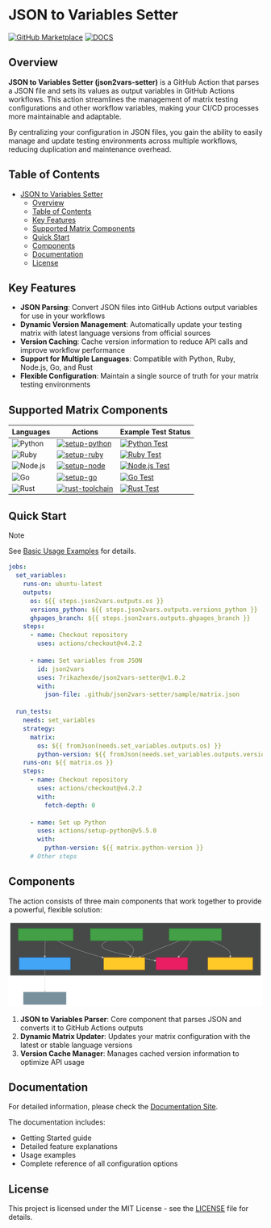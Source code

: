 # JSON to Variables Setter

[![GitHub Marketplace](https://img.shields.io/badge/Marketplace-JSON%20to%20Variables%20Setter-green?colorA=24292e&colorB=3fb950&logo=github)](https://github.com/marketplace/actions/json-to-variables-setter)
[![DOCS](https://img.shields.io/badge/Docs-Click%20Here-blue?colorA=24292e&colorB=0366d6&logo=github)](https://7rikazhexde.github.io/json2vars-setter/)

## Overview

**JSON to Variables Setter (json2vars-setter)** is a GitHub Action that parses a JSON file and sets its values as output variables in GitHub Actions workflows. This action streamlines the management of matrix testing configurations and other workflow variables, making your CI/CD processes more maintainable and adaptable.

By centralizing your configuration in JSON files, you gain the ability to easily manage and update testing environments across multiple workflows, reducing duplication and maintenance overhead.

## Table of Contents

- [JSON to Variables Setter](#json-to-variables-setter)
  - [Overview](#overview)
  - [Table of Contents](#table-of-contents)
  - [Key Features](#key-features)
  - [Supported Matrix Components](#supported-matrix-components)
  - [Quick Start](#quick-start)
  - [Components](#components)
  - [Documentation](#documentation)
  - [License](#license)

## Key Features

- **JSON Parsing**: Convert JSON files into GitHub Actions output variables for use in your workflows
- **Dynamic Version Management**: Automatically update your testing matrix with latest language versions from official sources
- **Version Caching**: Cache version information to reduce API calls and improve workflow performance
- **Support for Multiple Languages**: Compatible with Python, Ruby, Node.js, Go, and Rust
- **Flexible Configuration**: Maintain a single source of truth for your matrix testing environments

## Supported Matrix Components

| Languages | Actions | Example Test Status |
|-------|-------|-------|
| ![Python](https://img.shields.io/badge/Python-3776AB?style=flat&logo=python&logoColor=white) | [![setup-python](https://img.shields.io/badge/setup--python-3776AB?style=flat&logo=github-actions&logoColor=white)](https://github.com/marketplace/actions/setup-python) | [![Python Test](https://img.shields.io/endpoint?url=https://gist.githubusercontent.com/7rikazhexde/26cb492ab0cfff920c516a622b2bfa44/raw/python-test-badge.json&cacheSeconds=0)](https://github.com/7rikazhexde/json2vars-setter/actions/workflows/python_test.yml) |
| ![Ruby](https://img.shields.io/badge/Ruby-CC342D?style=flat&logo=ruby&logoColor=white) | [![setup-ruby](https://img.shields.io/badge/setup--ruby-CC342D?style=flat&logo=github-actions&logoColor=white)](https://github.com/marketplace/actions/setup-ruby-jruby-and-truffleruby) | [![Ruby Test](https://img.shields.io/endpoint?url=https://gist.githubusercontent.com/7rikazhexde/511ba5b5711e66c507292ba00cf0a219/raw/ruby-test-badge.json&cacheSeconds=0)](https://github.com/7rikazhexde/json2vars-setter/actions/workflows/ruby_test.yml) |
| ![Node.js](https://img.shields.io/badge/Node.js-339933?style=flat&logo=node.js&logoColor=white) | [![setup-node](https://img.shields.io/badge/setup--node-339933?style=flat&logo=github-actions&logoColor=white)](https://github.com/marketplace/actions/setup-node-js-environment) | [![Node.js Test](https://img.shields.io/endpoint?url=https://gist.githubusercontent.com/7rikazhexde/11f46ff9ef47d3362dabe767255b0d9e/raw/nodejs-test-badge.json&cacheSeconds=0)](https://github.com/7rikazhexde/json2vars-setter/actions/workflows/nodejs_test.yml) |
| ![Go](https://img.shields.io/badge/Go-00ADD8?style=flat&logo=go&logoColor=white) | [![setup-go](https://img.shields.io/badge/setup--go-00ADD8?style=flat&logo=github-actions&logoColor=white)](https://github.com/marketplace/actions/setup-go-environment) | [![Go Test](https://img.shields.io/endpoint?url=https://gist.githubusercontent.com/7rikazhexde/c334da204406866563668140885d170e/raw/go-test-badge.json&cacheSeconds=0)](https://github.com/7rikazhexde/json2vars-setter/actions/workflows/go_test.yml) |
| ![Rust](https://img.shields.io/badge/Rust-000000?style=flat&logo=rust&logoColor=white) | [![rust-toolchain](https://img.shields.io/badge/rust--toolchain-000000?style=flat&logo=github-actions&logoColor=white)](https://github.com/marketplace/actions/rustup-toolchain-install) | [![Rust Test](https://img.shields.io/endpoint?url=https://gist.githubusercontent.com/7rikazhexde/5e160d06cfffd42a8f0e4ae6e8e8f025/raw/rust-test-badge.json&cacheSeconds=0)](https://github.com/7rikazhexde/json2vars-setter/actions/workflows/rust_test.yml) |

## Quick Start

> [!NOTE]
> See [Basic Usage Examples](https://7rikazhexde.github.io/json2vars-setter/examples/basic/) for details.

```yaml
jobs:
  set_variables:
    runs-on: ubuntu-latest
    outputs:
      os: ${{ steps.json2vars.outputs.os }}
      versions_python: ${{ steps.json2vars.outputs.versions_python }}
      ghpages_branch: ${{ steps.json2vars.outputs.ghpages_branch }}
    steps:
      - name: Checkout repository
        uses: actions/checkout@v4.2.2

      - name: Set variables from JSON
        id: json2vars
        uses: 7rikazhexde/json2vars-setter@v1.0.2
        with:
          json-file: .github/json2vars-setter/sample/matrix.json

  run_tests:
    needs: set_variables
    strategy:
      matrix:
        os: ${{ fromJson(needs.set_variables.outputs.os) }}
        python-version: ${{ fromJson(needs.set_variables.outputs.versions_python) }}
    runs-on: ${{ matrix.os }}
    steps:
      - name: Checkout repository
        uses: actions/checkout@v4.2.2
        with:
          fetch-depth: 0

      - name: Set up Python
        uses: actions/setup-python@v5.5.0
        with:
          python-version: ${{ matrix.python-version }}
      # Other steps
```

## Components

The action consists of three main components that work together to provide a powerful, flexible solution:

<img src="./mermaid/diagram.svg" alt="Mermaid Diagram" width="1200">

1. **JSON to Variables Parser**: Core component that parses JSON and converts it to GitHub Actions outputs
2. **Dynamic Matrix Updater**: Updates your matrix configuration with the latest or stable language versions
3. **Version Cache Manager**: Manages cached version information to optimize API usage

## Documentation

For detailed information, please check the [Documentation Site](https://7rikazhexde.github.io/json2vars-setter/).

The documentation includes:
- Getting Started guide
- Detailed feature explanations
- Usage examples
- Complete reference of all configuration options

## License

This project is licensed under the MIT License - see the [LICENSE](LICENSE) file for details.
